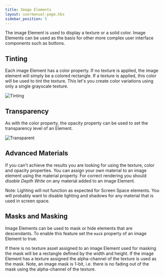 ```yaml
---
title: Image Elements
layout: usermanual-page.hbs
sidebar_position: 5
---
```


The image Element is used to display a texture or a solid color. Image Elements can be used as the basis for other more complex user interface components such as buttons.

## Tinting

Each image Element has a color property. If no texture is applied, the image element will simply be a colored rectangle. If a texture is applied, this color will be used to tint the texture. This let's you create color variations using only a single grayscale texture.

![Tinting][1]

## Transparency

As with the color property, the opacity property can be used to set the transparency level of an Element.

![Transparent][2]

## Advanced Materials

If you can't achieve the results you are looking for using the texture, color and opacity properties. You can assign your own material to an image element using the material property. For correct rendering you should *disable Depth Write* on any material added to an image Element.

Note: Lighting will not function as expected for Screen Space elements. You will probably want to disable lighting and shadows for any material that is used in screen space.

## Masks and Masking

Image Elements can be used to mask or hide elements that are descendants. To enable this feature set the `mask` property of an image Element to true.

If there is no texture asset assigned to an image Element used for masking the mask will be a rectangle defined by the width and height. If the image Element has a texture assigned the alpha-channel of the texture is used as the mask. Note, an image mask is 1-bit, i.e. there is no fading out of the mask using the alpha-channel of the texture.

[1]: /images/user-manual/user-interface/image-element/image-tinted.png
[2]: /images/user-manual/user-interface/image-element/image-transparent.png
